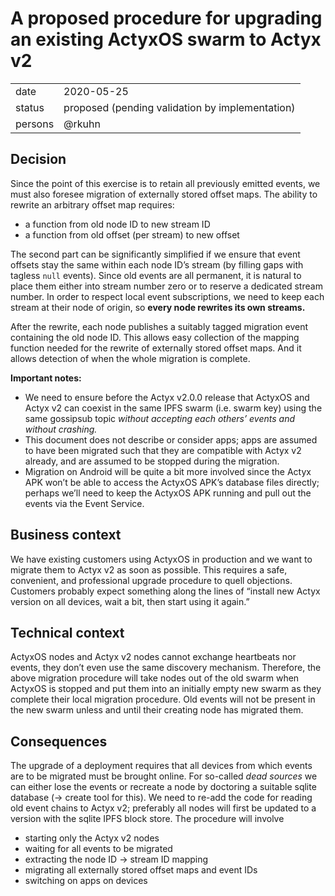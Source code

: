 # A proposed procedure for upgrading an existing ActyxOS swarm to Actyx v2

|  |  |
| --- | --- |
| date | 2020-05-25 |
| status | proposed (pending validation by implementation) |
| persons | @rkuhn |

## Decision

Since the point of this exercise is to retain all previously emitted events, we must also foresee migration of externally stored offset maps.
The ability to rewrite an arbitrary offset map requires:

- a function from old node ID to new stream ID
- a function from old offset (per stream) to new offset

The second part can be significantly simplified if we ensure that event offsets stay the same within each node ID’s stream (by filling gaps with tagless `null` events).
Since old events are all permanent, it is natural to place them either into stream number zero or to reserve a dedicated stream number.
In order to respect local event subscriptions, we need to keep each stream at their node of origin, so **every node rewrites its own streams.**

After the rewrite, each node publishes a suitably tagged migration event containing the old node ID.
This allows easy collection of the mapping function needed for the rewrite of externally stored offset maps.
And it allows detection of when the whole migration is complete.

**Important notes:**

- We need to ensure before the Actyx v2.0.0 release that ActyxOS and Actyx v2 can coexist in the same IPFS swarm (i.e. swarm key) using the same gossipsub topic _without accepting each others’ events and without crashing._
- This document does not describe or consider apps; apps are assumed to have been migrated such that they are compatible with Actyx v2 already, and are assumed to be stopped during the migration.
- Migration on Android will be quite a bit more involved since the Actyx APK won’t be able to access the ActyxOS APK’s database files directly; perhaps we’ll need to keep the ActyxOS APK running and pull out the events via the Event Service.


## Business context

We have existing customers using ActyxOS in production and we want to migrate them to Actyx v2 as soon as possible.
This requires a safe, convenient, and professional upgrade procedure to quell objections.
Customers probably expect something along the lines of “install new Actyx version on all devices, wait a bit, then start using it again.”

## Technical context

ActyxOS nodes and Actyx v2 nodes cannot exchange heartbeats nor events, they don’t even use the same discovery mechanism.
Therefore, the above migration procedure will take nodes out of the old swarm when ActyxOS is stopped and put them into an initially empty new swarm as they complete their local migration procedure.
Old events will not be present in the new swarm unless and until their creating node has migrated them.

## Consequences

The upgrade of a deployment requires that all devices from which events are to be migrated must be brought online.
For so-called _dead sources_ we can either lose the events or recreate a node by doctoring a suitable sqlite database (→ create tool for this).
We need to re-add the code for reading old event chains to Actyx v2; preferably all nodes will first be updated to a version with the sqlite IPFS block store.
The procedure will involve

- starting only the Actyx v2 nodes
- waiting for all events to be migrated
- extracting the node ID → stream ID mapping
- migrating all externally stored offset maps and event IDs
- switching on apps on devices
